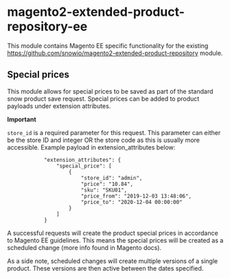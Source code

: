 # magento2-extended-product-repository-ee

This module contains Magento EE specific functionality for the existing 
https://github.com/snowio/magento2-extended-product-repository module. 

## Special prices

This module allows for special prices to be saved as part of the standard snow product save request.
Special prices can be added to product payloads under extension attributes.

**Important** 

`store_id` is a required parameter for this request. This parameter can either be the store ID and integer OR the store code 
as this is usually more accessible. Example payload in extension_attributes below:

```
            "extension_attributes": {
                "special_price": [
                    {
                        "store_id": "admin",
                        "price": "10.84",
                        "sku": "SKU01",
                        "price_from": "2019-12-03 13:48:06",
                        "price_to": "2020-12-04 00:00:00"
                    }
                ]
            }
```

A successful requests will create the product special prices in accordance to Magento EE guidelines. 
This means the special prices will be created as a scheduled change (more info found in Magento docs).

As a side note, scheduled changes will create multiple versions of a single product. These versions are then active between 
the dates specified.